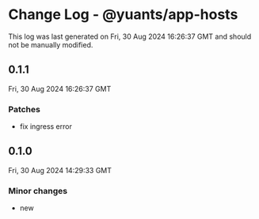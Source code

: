 # Change Log - @yuants/app-hosts

This log was last generated on Fri, 30 Aug 2024 16:26:37 GMT and should not be manually modified.

## 0.1.1
Fri, 30 Aug 2024 16:26:37 GMT

### Patches

- fix ingress error

## 0.1.0
Fri, 30 Aug 2024 14:29:33 GMT

### Minor changes

- new

